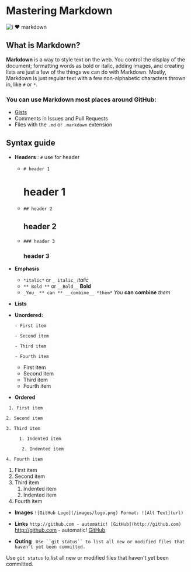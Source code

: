 
# Mastering Markdown
![i :heart: markdown](https://cdn.foliovision.com/images/2017/03/i-love-markdown-580x387.png)
## What is Markdown?
**Markdown** is a way to style text on the web. You control the display of the document; formatting words as bold or italic, adding images, and creating lists are just a few of the things we can do with Markdown. Mostly, Markdown is just regular text with a few non-alphabetic characters thrown in, like `#` or `*`.

### You can use Markdown most places around GitHub:
* [Gists](https://gist.github.com/)
* Comments in Issues and Pull Requests
* Files with the `.md` or `.markdown` extension

## Syntax guide
* **Headers** : `#` use for header 
    - `# header 1` <h1>  header 1
    - `## header 2` <h2>  header 2
    - `### header 3` <h3>  header 3
  
 * **Emphasis**
    -  `*italic*` or `_ italic_` *italic* 
    -  `** Bold **` or `__Bold__`  **Bold**
    -  `_You_ ** can ** __combine__ *them*` _You_ **can** __combine__ *them*
    
  * **Lists**
  
   * **Unordered:**
     
     ` - First item `
     
     `- Second item `
     
     ` - Third item `
     
     ` - Fourth item `
      
      - First item
      - Second item
      - Third item
      - Fourth item
     
 * **Ordered**
     
` 1. First item`

`2. Second item`

`3. Third item`

         1. Indented item
   
          2. Indented item
    
`4. Fourth item`

1. First item
2. Second item
3. Third item
    1. Indented item
    2. Indented item
4. Fourth item

* **Images**
`![GitHub Logo](/images/logo.png)
Format: ![Alt Text](url)`

* **Links**
`http://github.com - automatic!
[GitHub](http://github.com)`
http://github.com - automatic!
[GitHub](http://github.com)
 * **Quting**
 ` Use ``git status`` to list all new or modified files that haven't yet been committed.`
 
  Use `git status` to list all new or modified files that haven't yet been committed.


      
